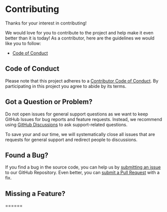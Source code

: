 # Contributing

Thanks for your interest in contributing!

We would love for you to contribute to the project and help make it even better than it is today!
As a contributor, here are the guidelines we would like you to follow:

 - [Code of Conduct](#code-of-conduct)

## <a name="code-of-conduct"></a> Code of Conduct

Please note that this project adheres to a [Contributor Code of Conduct][code-of-conduct].
By participating in this project you agree to abide by its terms.

## <a name="question"></a> Got a Question or Problem?

Do not open issues for general support questions as we want to keep GitHub Issues for bug reports and feature requests.
Instead, we recommend using [GitHub Discussions][discussions] to ask support-related questions.

To save your and our time, we will systematically close all issues that are requests for general support and redirect people to discussions.

## <a name="bug"></a> Found a Bug?

If you find a bug in the source code, you can help us by [submitting an issue](#issue) to our GitHub Repository.
Even better, you can [submit a Pull Request](#pull-request) with a fix.

## <a name="feature"></a> Missing a Feature?







[code-of-conduct]: ./CODE_OF_CONDUCT.md
[repository]: ./sadasdasssss
[discussions]: ./sdsdsdsdsd



======

